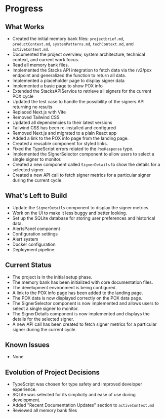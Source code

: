 # Progress

## What Works
- Created the initial memory bank files: `projectbrief.md`, `productContext.md`, `systemPatterns.md`, `techContext.md`, and `activeContext.md`.
- Documented the project overview, system architecture, technical context, and current work focus.
- Read all memory bank files.
- Implemented the Stacks API integration to fetch data via the /v2/pox endpoint and generalized the function to return all data.
- Implemented a placeholder page to display signer data
- Implemented a basic page to show POX info
- Extended the StacksAPIService to retrieve all signers for the current POX cycle
- Updated the test case to handle the possibility of the signers API returning no results
- Replaced Next.js with Vite
- Removed Tailwind CSS
- Updated all dependencies to their latest versions
- Tailwind CSS has been re-installed and configured
- Removed Next.js and migrated to a plain React app
- Added a link to the POX info page from the landing page.
- Created a reusable component for styled links.
- Fixed the TypeScript errors related to the `PoxResponse` type.
- Implemented the SignerSelector component to allow users to select a single signer to monitor.
- Created a new component called `SignerDetails` to show the details for a selected signer.
- Created a new API call to fetch signer metrics for a particular signer during the current cycle.

## What's Left to Build
- Update the `SignerDetails` component to display the signer metrics.
- Work on the UI to make it less buggy and better looking.
- Set up the SQLite database for storing user preferences and historical data.
- AlertsPanel component
- Configuration settings
- Alert system
- Docker configuration
- Deployment pipeline

## Current Status
- The project is in the initial setup phase.
- The memory bank has been initialized with core documentation files.
- The development environment is being configured.
- A link to the POX info page has been added to the landing page.
- The POX data is now displayed correctly on the POX data page.
- The SignerSelector component is now implemented and allows users to select a single signer to monitor.
- The SignerDetails component is now implemented and displays the details for the selected signer.
- A new API call has been created to fetch signer metrics for a particular signer during the current cycle.

## Known Issues
- None

## Evolution of Project Decisions
- TypeScript was chosen for type safety and improved developer experience.
- SQLite was selected for its simplicity and ease of use during development.
- Added "Recent Documentation Updates" section to `activeContext.md`
- Reviewed all memory bank files
